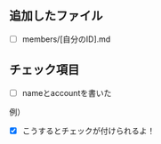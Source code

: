 ## 追加したファイル
- [ ] members/[自分のID].md

## チェック項目
- [ ] nameとaccountを書いた

例）
- [x] こうするとチェックが付けられるよ！

